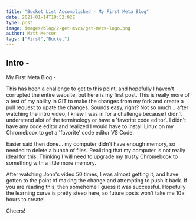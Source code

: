 ```yaml
---
title: "Bucket List Accomplished - My First Meta Blog"
date: 2021-01-14T19:52:02Z
type: post
image: images/blog/2-get-mvcs/get-mvcs-logo.png
author: Matt Mercer
tags: ["First","Bucket"]
---
```


## Intro -

My First Meta Blog - 

This has been a challenge to get to this point, and hopefully I haven't corrupted the entire website, but here is my first post.  This is really more
of a test of my ability in GIT to make the changes from my fork and create a pull request to upate the changes.  Sounds easy, right?  Not so much...  after 
watching the intro video, I knew I was in for a challenge because I didn't understand alot of the terminology or have a 'favorite code editor'.  I didn't 
have any code editor and realized I would have to install Linux on my Chromeboox to get a 'favorite' code editor VS Code.

Easier said then done... my computer didn't have enough memory, so needed to delete a bunch of files.  Realizing that my computer is not really ideal 
for this.  Thinking I will need to upgrade my trusty Chromebook to something with a little more memory.

After watching John's video 50 times, I was almost getting it, and have gotten to the point of making the change and attempting to push it back.  If you are reading this, then somehome I guess it was successful.  Hopefully the learning curve is pretty steep here, so future posts won't take me 10+ hours to create!

Cheers!
